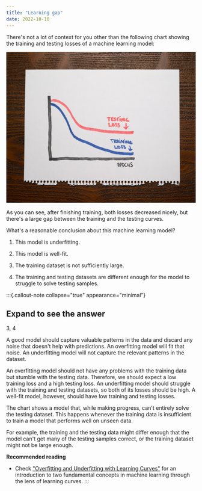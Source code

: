 ```yaml
---
title: "Learning gap"
date: 2022-10-10
---
```


There's not a lot of context for you other than the following chart showing the training and testing losses of a machine learning model:

![](20221010.jpg)

As you can see, after finishing training, both losses decreased nicely, but there's a large gap between the training and the testing curves.

What's a reasonable conclusion about this machine learning model?

1. This model is underfitting.

2. This model is well-fit.

3. The training dataset is not sufficiently large.

4. The training and testing datasets are different enough for the model to struggle to solve testing samples.

:::{.callout-note collapse="true" appearance="minimal"}
## Expand to see the answer

3, 4

A good model should capture valuable patterns in the data and discard any noise that doesn't help with predictions. An overfitting model will fit that noise. An underfitting model will not capture the relevant patterns in the dataset.

An overfitting model should not have any problems with the training data but stumble with the testing data. Therefore, we should expect a low training loss and a high testing loss. An underfitting model should struggle with the training and testing datasets, so both of its losses should be high. A well-fit model, however, should have low training and testing losses.

The chart shows a model that, while making progress, can't entirely solve the testing dataset. This happens whenever the training data is insufficient to train a model that performs well on unseen data.

For example, the training and the testing data might differ enough that the model can't get many of the testing samples correct, or the training dataset might not be large enough.

**Recommended reading**

* Check ["Overfitting and Underfitting with Learning Curves"](https://articles.bnomial.com/overfitting-underfitting-learning-curves) for an introduction to two fundamental concepts in machine learning through the lens of learning curves.
:::
